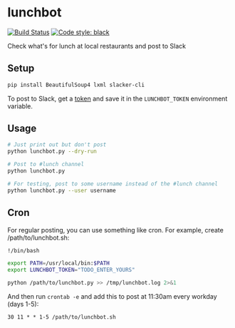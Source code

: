 # lunchbot

[![Build Status](https://travis-ci.org/hugovk/lunchbot.svg?branch=master)](https://travis-ci.org/hugovk/lunchbot)
[![Code style: black](https://img.shields.io/badge/code%20style-black-000000.svg)](https://github.com/ambv/black)

Check what's for lunch at local restaurants and post to Slack

## Setup

```bash
pip install BeautifulSoup4 lxml slacker-cli

```

To post to Slack, get a [token](https://github.com/juanpabloaj/slacker-cli#tokens) and save it in the `LUNCHBOT_TOKEN` environment variable.

## Usage

```bash
# Just print out but don't post
python lunchbot.py --dry-run

# Post to #lunch channel
python lunchbot.py

# For testing, post to some username instead of the #lunch channel
python lunchbot.py --user username
```

## Cron

For regular posting, you can use something like cron. For example, create /path/to/lunchbot.sh:
```bash
!/bin/bash

export PATH=/usr/local/bin:$PATH
export LUNCHBOT_TOKEN="TODO_ENTER_YOURS"

python /path/to/lunchbot.py >> /tmp/lunchbot.log 2>&1
```

And then run `crontab -e` and add this to post at 11:30am every workday (days 1-5):
```
30 11 * * 1-5 /path/to/lunchbot.sh
```
